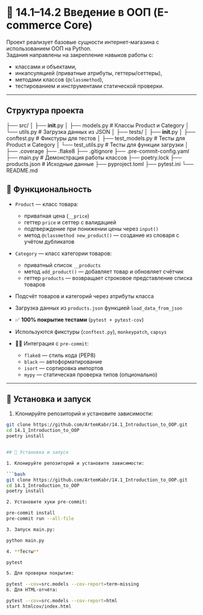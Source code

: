 

# 📘 14.1–14.2 Введение в ООП (E-commerce Core)

Проект реализует базовые сущности интернет-магазина с использованием ООП на Python.  
Задания направлены на закрепление навыков работы с:
- классами и объектами,
- инкапсуляцией (приватные атрибуты, геттеры/сеттеры),
- методами классов (`@classmethod`),
- тестированием и инструментами статической проверки.

---
## Структура проекта

├── src/
│   ├── __init__.py
│   ├── models.py           # Классы Product и Category
│   └── utils.py            # Загрузка данных из JSON
│
├── tests/
│   ├── __init__.py
│   ├── conftest.py         # Фикстуры для тестов
│   ├── test_models.py      # Тесты для Product и Category
│   └── test_utils.py       # Тесты для функции загрузки
│
├── .coverage
├── .flake8
├── .gitignore
├── .pre-commit-config.yaml
├── main.py                 # Демонстрация работы классов
├── poetry.lock
├── products.json           # Исходные данные
├── pyproject.toml
├── pytest.ini
└── README.md


## 🚀 Функциональность

- `Product` — класс товара:
  - приватная цена (`__price`)
  - геттер `price` и сеттер с валидацией
  - подтверждение при понижении цены через `input()`
  - метод `@classmethod new_product()` — создание из словаря с учётом дубликатов

- `Category` — класс категории товаров:
  - приватный список `__products`
  - метод `add_product()` — добавляет товар и обновляет счётчик
  - геттер `products` — возвращает строковое представление списка товаров

- Подсчёт товаров и категорий через атрибуты класса

- Загрузка данных из `products.json` функцией `load_data_from_json`

- ✅ **100% покрытие тестами** (`pytest + pytest-cov`)
- Используются фикстуры (`conftest.py`), `monkeypatch`, `capsys`

- 👨‍🔧 Интеграция с `pre-commit`:
  - `flake8` — стиль кода (PEP8)
  - `black` — автоформатирование
  - `isort` — сортировка импортов
  - `mypy` — статическая проверка типов (опционально)

---

## 🧰 Установка и запуск

1. Клонируйте репозиторий и установите зависимости:

```bash
git clone https://github.com/ArtemKabr/14.1_Introduction_to_OOP.git
cd 14.1_Introduction_to_OOP
poetry install


## 🧰 Установка и запуск

1. Клонируйте репозиторий и установите зависимости:

```bash
git clone https://github.com/ArtemKabr/14.1_Introduction_to_OOP.git
cd 14.1_Introduction_to_OOP
poetry install

2. Установите хуки pre-commit:

pre-commit install
pre-commit run --all-file

3. Запуск main.py:

python main.py

4. **Тесты**

pytest

5. Для проверки покрытия:

pytest --cov=src.models --cov-report=term-missing
6. Для HTML-отчёта:

pytest --cov=src.models --cov-report=html
start htmlcov/index.html
